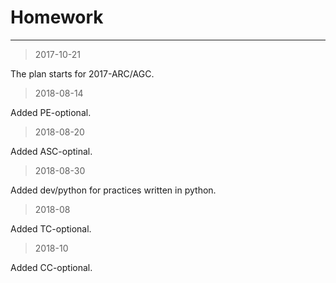 ﻿# Homework
---
> 2017-10-21

The plan starts for 2017-ARC/AGC.

> 2018-08-14

Added PE-optional.

> 2018-08-20

Added ASC-optinal.

> 2018-08-30

Added dev/python for practices written in python.

> 2018-08

Added TC-optional. 

> 2018-10

Added CC-optional.
